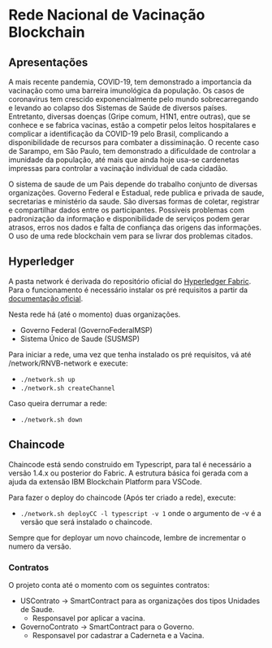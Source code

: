 # Rede Nacional de Vacinação Blockchain

## Apresentações

A mais recente pandemia, COVID-19, tem demonstrado a importancia da vacinação como uma barreira imunológica da população.  Os casos de coronavirus tem crescido exponencialmente pelo mundo sobrecarregando e levando ao colapso dos Sistemas de Saúde de diversos países.
Entretanto, diversas doenças (Gripe comum, H1N1, entre outras), que se conhece e se fabrica vacinas, estão a competir pelos leitos hospitalares e complicar a identificação da COVID-19 pelo Brasil, complicando a disponibilidade de recursos para combater a dissiminação.
O recente caso de Sarampo, em São Paulo, tem demonstrado a dificuldade de controlar a imunidade da população, até mais que ainda hoje usa-se cardenetas impressas para controlar a vacinação individual de cada cidadão.

O sistema de saude de um Pais depende do trabalho conjunto de diversas organizações. Governo Federal e Estadual, rede publica e privada de saude, secretarias e ministério da saude. São diversas formas de coletar, registrar e compartilhar dados entre os participantes. Possiveis problemas com padronização da informação e disponibilidade de serviços podem gerar atrasos, erros nos dados e falta de confiança das origens das informações. O uso de uma rede blockchain vem para se livrar dos problemas citados.

## Hyperledger

A pasta network é derivada do repositório oficial do [Hyperledger Fabric](https://github.com/hyperledger/fabric-samples). Para o funcionamento é necessário instalar os pré requisitos a partir da [documentação oficial](https://hyperledger-fabric.readthedocs.io/en/latest/install.html).

Nesta rede há (até o momento) duas organizações.
- Governo Federal (GovernoFederalMSP)
- Sistema Único de Saude (SUSMSP)

Para iniciar a rede, uma vez que tenha instalado os pré requisitos, vá até /network/RNVB-network e execute:
- `./network.sh up`
- `./network.sh createChannel`

Caso queira derrumar a rede:
- `./network.sh down`

## Chaincode

Chaincode está sendo construido em Typescript, para tal é necessário a versão 1.4.x ou posterior do Fabric. A estrutura básica foi gerada com a ajuda da extensão IBM Blockchain Platform para VSCode.

Para fazer o deploy do chaincode (Após ter criado a rede), execute:
- `./network.sh deployCC -l typescript -v 1` onde o argumento de -v é a versão que será instalado o chaincode.

Sempre que for deployar um novo chaincode, lembre de incrementar o numero da versão.

### Contratos

O projeto conta até o momento com os seguintes contratos:

* USContrato -> SmartContract para as organizações dos tipos Unidades de Saude.
    - Responsavel por aplicar a vacina.
* GovernoContrato -> SmartContract para o Governo.
    - Responsavel por cadastrar a Caderneta e a Vacina.